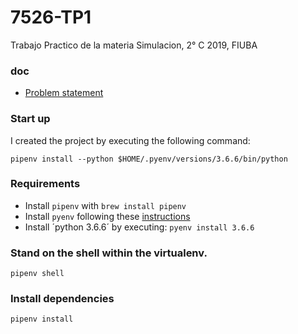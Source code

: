 # 7526-TP1
Trabajo Practico de la materia Simulacion, 2° C 2019, FIUBA

### doc

- [Problem statement](doc/problem_statement.pdf)

### Start up

I created the project by executing the following command:
```
pipenv install --python $HOME/.pyenv/versions/3.6.6/bin/python
```

### Requirements
- Install `pipenv` with `brew install pipenv`
- Install `pyenv` following these [instructions](https://github.com/pyenv/pyenv)
- Install ´python 3.6.6´ by executing: `pyenv install 3.6.6`

### Stand on the shell within the virtualenv.
```
pipenv shell
```

### Install dependencies
```
pipenv install
```
